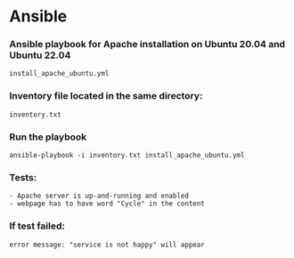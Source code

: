 # Ansible

### Ansible playbook for Apache installation on Ubuntu 20.04 and Ubuntu 22.04  
```
install_apache_ubuntu.yml
```
### Inventory file located in the same directory:

```
inventory.txt
```

### Run the playbook 

```
ansible-playbook -i inventory.txt install_apache_ubuntu.yml 
```
### Tests:
    - Apache server is up-and-running and enabled
    - webpage has to have word "Cycle" in the content
### If test failed:
    error message: "service is not happy" will appear






